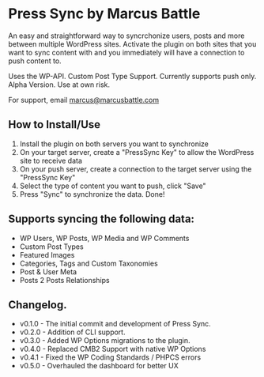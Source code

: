 # Press Sync by Marcus Battle

An easy and straightforward way to syncrchonize users, posts and more between multiple WordPress sites. Activate the plugin on both sites that you want to sync content with and you immediately will have a connection to push content to.

Uses the WP-API. Custom Post Type Support. Currently supports push only. Alpha Version. Use at own risk.

For support, email marcus@marcusbattle.com

## How to Install/Use

1) Install the plugin on both servers you want to synchronize
2) On your target server, create a "PressSync Key" to allow the WordPress site to receive data
3) On your push server, create a connection to the target server using the "PressSync Key"
4) Select the type of content you want to push, click "Save"
5) Press "Sync" to synchronize the data. Done!

## Supports syncing the following data:
- WP Users, WP Posts, WP Media and WP Comments
- Custom Post Types
- Featured Images
- Categories, Tags and Custom Taxonomies
- Post & User Meta
- Posts 2 Posts Relationships

## Changelog.

- v0.1.0 - The initial commit and development of Press Sync.
- v0.2.0 - Addition of CLI support.
- v0.3.0 - Added WP Options migrations to the plugin.
- v0.4.0 - Replaced CMB2 Support with native WP Options
- v0.4.1 - Fixed the WP Coding Standards / PHPCS errors
- v0.5.0 - Overhauled the dashboard for better UX